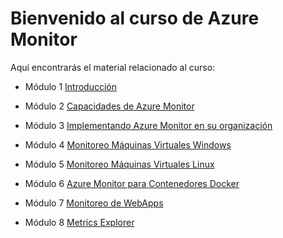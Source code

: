 # Bienvenido al curso de Azure Monitor

Aquí encontrarás el material relacionado al curso:

- Módulo 1 [Introducción](https://github.com/daveRendon/net-university/tree/master/cursos/azure-monitor/modulos/modulo-01)

- Módulo 2 [Capacidades de Azure Monitor](https://github.com/daveRendon/net-university/tree/master/cursos/azure-monitor/modulos/modulo-02)

- Módulo 3 [Implementando Azure Monitor en su organización](https://github.com/daveRendon/net-university/tree/master/cursos/azure-monitor/modulos/modulo-03)

- Módulo 4 [Monitoreo Máquinas Virtuales Windows](https://github.com/daveRendon/net-university/tree/master/cursos/azure-monitor/modulos/modulo-04)

- Módulo 5 [Monitoreo Máquinas Virtuales Linux](https://github.com/daveRendon/net-university/tree/master/cursos/azure-monitor/modulos/modulo-05)

- Módulo 6 [Azure Monitor para Contenedores Docker](https://github.com/daveRendon/net-university/tree/master/cursos/azure-monitor/modulos/modulo-06)

- Módulo 7 [Monitoreo de WebApps](https://github.com/daveRendon/net-university/tree/master/cursos/azure-monitor/modulos/modulo-07)

- Módulo 8 [Metrics Explorer](https://github.com/daveRendon/net-university/tree/master/cursos/azure-monitor/modulos/modulo-08)
